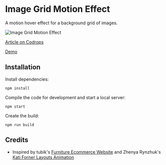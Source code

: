 # Image Grid Motion Effect

A motion hover effect for a background grid of images.

![Image Grid Motion Effect](https://tympanus.net/codrops/wp-content/uploads/2020/06/MotionGrid_featured.jpg)

[Article on Codrops](https://tympanus.net/codrops/?p=50073)

[Demo](http://tympanus.net/Tutorials/ImageGridMotionEffect/)


## Installation

Install dependencies:

```
npm install
```

Compile the code for development and start a local server:

```
npm start
```

Create the build:

```
npm run build
```

## Credits

- Inspired by tubik's [Furniture Ecommerce Website](https://dribbble.com/shots/11630366-Furniture-Ecommerce-Website) and Zhenya Rynzhuk's [Kati Forner Layouts Animation](https://dribbble.com/shots/11234009-Kati-Forner-Layouts-Animation)
